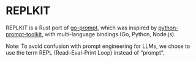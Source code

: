 # REPLKIT

REPLKIT is a Rust port of [go-prompt](https://github.com/c-bata/go-prompt), which was inspired by [python-prompt-toolkit](https://github.com/prompt-toolkit/python-prompt-toolkit), with multi-language bindings (Go, Python, Node.js).

Note: To avoid confusion with prompt engineering for LLMs, we chose to use the term REPL (Read–Eval–Print Loop) instead of “prompt”.
